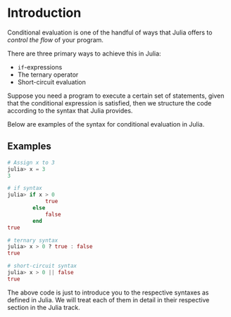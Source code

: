 # Introduction

Conditional evaluation is one of the handful of ways that Julia offers to _control the flow_ of your program.

There are three primary ways to achieve this in Julia:

- `if`-expressions
- The ternary operator
- Short-circuit evaluation

Suppose you need a program to execute a certain set of statements, given that the conditional expression is satisfied, then we structure the code according to the syntax that Julia provides.

Below are examples of the syntax for conditional evaluation in Julia. 

## Examples

```julia
# Assign x to 3
julia> x = 3
3

# if syntax
julia> if x > 0
            true
        else
            false
        end
true

# ternary syntax
julia> x > 0 ? true : false
true

# short-circuit syntax
julia> x > 0 || false
true
```

The above code is just to introduce you to the respective syntaxes as defined in Julia. We will treat each of them in detail in their respective section in the Julia track.